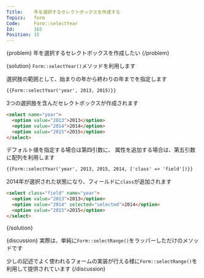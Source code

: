 ```yaml
---
Title:    年を選択するセレクトボックスを作成する
Topics:   form
Code:     Form::selectYear
Id:       165
Position: 15
---
```


{problem}
年を選択するセレクトボックスを作成したい
{/problem}

{solution}
`Form::selectYear()`メソッドを利用します

選択肢の範囲として、始まりの年から終わりの年までを指定します

```html
{{Form::selectYear('year', 2013, 2015)}}
```

3つの選択肢を含んだセレクトボックスが作成されます

```html
<select name="year">
  <option value="2013">2013</option>
  <option value="2014">2014</option>
  <option value="2015">2015</option>
</select>
```

デフォルト値を指定する場合は第四引数に、
属性を追加する場合は、第五引数に配列を利用します

```html
{{Form::selectYear('year', 2013, 2015, 2014, ['class' => 'field'])}}
```

2014年が選択された状態になり、フィールドに`class`が追加されます

```html
<select class="field" name="year">
  <option value="2013">2013</option>
  <option value="2014" selected="selected">2014</option>
  <option value="2015">2015</option>
</select>
```
{/solution}

{discussion}
実際は、単純に`Form::selectRange()`をラッパーしただけのメソッドです

少しの記述でよく使われるフォームの実装が行える様に`Form::selectRange()`を利用して提供されています
{/discussion}

